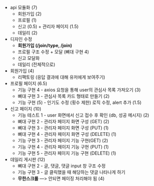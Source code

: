 - api 모듈화 (7)
  - 회원가입 (2)
  - 프로필 (1)
  - 신고 (0.5) + 관리자 페이지 (1.5)
  - 데일리 (2)
- 디자인 수정
  - **회원가입 (/join/type, /join)**
  - 프로필 구조 수정 + 모달 (뼈대 구현 4)
  - 신고 모달화
  - 데일리 (전체적으로)
- 회원가입 (4)
  - 리팩토링 (응답 결과에 대해 유저에게 보여주기)
- 프로필 페이지 (6.5)
  - 기능 구현 4 - axios 요청을 통해 user의 관심사 목록 가져오기 (3)
  - 뼈대 구현 3 - 관심사 목록 카드 형태로 만들기 (2)
  - 기능 구현 (5) - 인기도 수정 (횟수 제한) 로직 수정, alert 추가 (1.5)
- 신고 페이지 (10)
  - 기능 테스트 1 - user 화면에서 신고 접수 후 확인 (db, 성공 메시지) (2)
  - 뼈대 구현 2 - 관리자 페이지 화면 구성 (GET) (2)
  - 뼈대 구현 3 - 관리자 페이지 화면 구성 (PUT) (1)
  - 뼈대 구현 4 - 관리자 페이지 화면 구성 (DELETE) (1)
  - 기능 구현 3 - 관리자 페이지 기능 구현(GET) (2)
  - 기능 구현 4 - 관리자 페이지 기능 구현 (PUT) (1)
  - 기능 구현 5 - 관리자 페이지 기능 구현 (DELETE) (1)
- 데일리 게시판 (12)
  - 뼈대 구현 2 - 글, 댓글, 댓글 input 창 구조 수정
  - 기능 구현 3 - 글 클릭했을 때 해당하는 댓글 나타나게 하기
  - **무한스크롤** —> 안되면 페이징 처리해야 됨 (4)